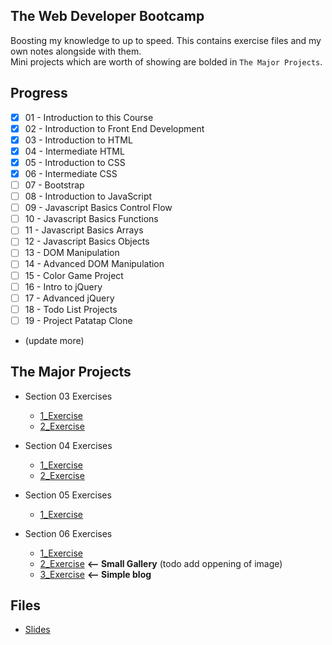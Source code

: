 ## The Web Developer Bootcamp

Boosting my knowledge to up to speed. This contains exercise files and my own notes alongside with them.<br/>
Mini projects which are worth of showing are bolded in `The Major Projects`.

## Progress

- [x] 01 - Introduction to this Course
- [x] 02 - Introduction to Front End Development
- [x] 03 - Introduction to HTML
- [x] 04 - Intermediate HTML
- [x] 05 - Introduction to CSS
- [x] 06 - Intermediate CSS
- [ ] 07 - Bootstrap
- [ ] 08 - Introduction to JavaScript
- [ ] 09 - Javascript Basics Control Flow
- [ ] 10 - Javascript Basics Functions
- [ ] 11 - Javascript Basics Arrays
- [ ] 12 - Javascript Basics Objects
- [ ] 13 - DOM Manipulation
- [ ] 14 - Advanced DOM Manipulation
- [ ] 15 - Color Game Project
- [ ] 16 - Intro to jQuery
- [ ] 17 - Advanced jQuery
- [ ] 18 - Todo List Projects
- [ ] 19 - Project Patatap Clone

- (update more)





## The Major Projects
* Section 03 Exercises
    * [1_Exercise](https://rawgit.com/developersCradle/MyProjects/master/WebDevBootcamp/Web%20Developer%20Bootcamp/03%20Introduction%20to%20HTML/1_Exercise.html)
    * [2_Exercise](https://rawgit.com/developersCradle/MyProjects/master/WebDevBootcamp/Web%20Developer%20Bootcamp/03%20Introduction%20to%20HTML/2_Exercise.html)
    
* Section 04 Exercises
    * [1_Exercise](https://cdn.rawgit.com/developersCradle/MyProjects/6f1162c0/WebDevBootcamp/Web%20Developer%20Bootcamp/04%20Intermediate%20HTML/Exercise_1.html)
    * [2_Exercise](https://cdn.rawgit.com/developersCradle/MyProjects/6f1162c0/WebDevBootcamp/Web%20Developer%20Bootcamp/04%20Intermediate%20HTML/Exercise_2.html)

* Section 05 Exercises
    * [1_Exercise](https://cdn.rawgit.com/developersCradle/MyProjects/c03b65ca/WebDevBootcamp/Web%20Developer%20Bootcamp/05%20Introduction%20to%20CSS/selectorsExercise.html)
* Section 06 Exercises
    * [1_Exercise](https://cdn.rawgit.com/developersCradle/MyProjects/a7c4e76a/WebDevBootcamp/Web%20Developer%20Bootcamp/06%20Intermediate%20CSS/board.html)
    * [2_Exercise](https://rawgit.com/developersCradle/MyProjects/master/WebDevBootcamp/Web%20Developer%20Bootcamp/06%20Intermediate%20CSS/photoGrid.html) **<-- Small Gallery** (todo add oppening of image)
    * [3_Exercise](https://rawgit.com/developersCradle/MyProjects/master/WebDevBootcamp/Web%20Developer%20Bootcamp/06%20Intermediate%20CSS/blog.html) **<-- Simple blog**

    
## Files
*   [Slides](https://webdev.slides.com/coltsteele/)

